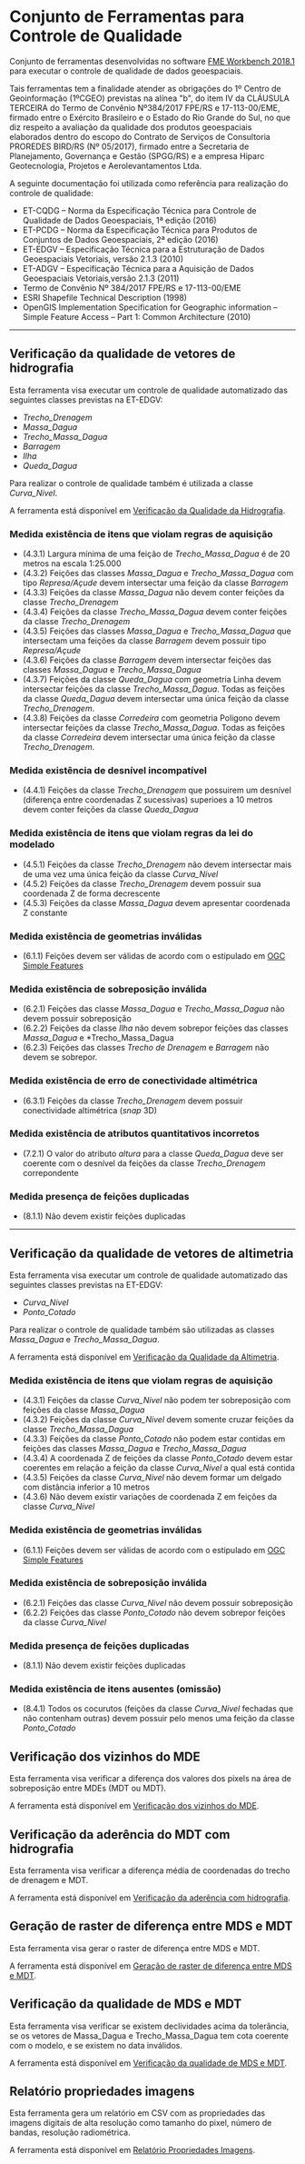 # Conjunto de Ferramentas para Controle de Qualidade
Conjunto de ferramentas desenvolvidas no software [FME Workbench 2018.1](https://www.safe.com/) para executar o controle de qualidade de dados geoespaciais.

Tais ferramentas tem a finalidade atender as obrigações do 1º Centro de Geoinformação (1ºCGEO) previstas na alínea "b", do item IV da CLÁUSULA TERCEIRA do Termo de Convênio Nº384/2017 FPE/RS e 17-113-00/EME, firmado entre o Exército Brasileiro e o Estado do Rio Grande do Sul, no que diz respeito a avaliação da qualidade dos produtos geoespaciais elaborados dentro do escopo do Contrato de Serviços de Consultoria PROREDES BIRD/RS (Nº 05/2017), firmado entre a Secretaria de Planejamento, Governança e Gestão (SPGG/RS) e a empresa Hiparc Geotecnologia, Projetos e Aerolevantamentos Ltda.

A seguinte documentação foi utilizada como referência para realização do controle de qualidade:
* ET-CQDG – Norma da Especificação Técnica para Controle de Qualidade de Dados Geoespaciais, 1ª edição (2016)
* ET-PCDG – Norma da Especificação Técnica para Produtos de Conjuntos de Dados Geoespaciais, 2ª edição (2016)
* ET-EDGV – Especificação Técnica para a Estruturação de Dados Geoespaciais Vetoriais, versão 2.1.3 (2010)
* ET-ADGV – Especificação Técnica para a Aquisição de Dados Geoespaciais Vetoriais,versão 2.1.3 (2011)
* Termo de Convênio Nº 384/2017 FPE/RS e 17-113-00/EME
* ESRI Shapefile Technical Description (1998)
* OpenGIS Implementation Specification for Geographic information – Simple Feature Access – Part 1: Common Architecture (2010)

---

## Verificação da qualidade de vetores de hidrografia
Esta ferramenta visa executar um controle de qualidade automatizado das seguintes classes previstas na ET-EDGV:
* *Trecho_Drenagem*
* *Massa_Dagua*
* *Trecho_Massa_Dagua*
* *Barragem*
* *Ilha*
* *Queda_Dagua*

Para realizar o controle de qualidade também é utilizada a classe *Curva_Nivel*.

A ferramenta está disponível em [Verificação da Qualidade da Hidrografia](https://github.com/1cgeo/controle_qualidade/blob/master/verificacao_qualidade_hidrografia.fmw).

### Medida existência de itens que violam regras de aquisição
* (4.3.1) Largura mínima de uma feição de *Trecho_Massa_Dagua* é de 20 metros na escala 1:25.000
* (4.3.2) Feições das classes *Massa_Dagua* e *Trecho_Massa_Dagua* com tipo *Represa/Açude* devem intersectar uma feição da classe *Barragem*
* (4.3.3) Feições da classe *Massa_Dagua* não devem conter feições da classe *Trecho_Drenagem*
* (4.3.4) Feições da classe *Trecho_Massa_Dagua* devem conter feições da classe *Trecho_Drenagem*
* (4.3.5) Feições das classes *Massa_Dagua* e *Trecho_Massa_Dagua* que intersectam uma feições da classe *Barragem* devem possuir tipo *Represa/Açude*
* (4.3.6) Feições da classe *Barragem* devem intersectar feições das classes *Massa_Dagua* e *Trecho_Massa_Dagua*
* (4.3.7) Feições da classe *Queda_Dagua* com geometria Linha devem intersectar feições da classe *Trecho_Massa_Dagua*. Todas as feições da classe *Queda_Dagua* devem intersectar uma única feição da classe *Trecho_Drenagem*.
* (4.3.8) Feições da classe *Corredeira* com geometria Poligono devem intersectar feições da classe *Trecho_Massa_Dagua*. Todas as feições da classe *Corredeira* devem intersectar uma única feição da classe *Trecho_Drenagem*.

### Medida existência de desnível incompatível
* (4.4.1) Feições da classe *Trecho_Drenagem* que possuirem um desnível (diferença entre coordenadas Z sucessivas) superioes a 10 metros devem conter feições da classe *Queda_Dagua*

### Medida existência de itens que violam regras da lei do modelado
* (4.5.1) Feições da classe *Trecho_Drenagem* não devem intersectar mais de uma vez uma única feição da classe *Curva_Nivel*
* (4.5.2) Feições da classe *Trecho_Drenagem* devem possuir sua coordenada Z de forma decrescente
* (4.5.3) Feições da classe *Massa_Dagua* devem apresentar coordenada Z constante

### Medida existência de geometrias inválidas
* (6.1.1) Feições devem ser válidas de acordo com o estipulado em [OGC Simple Features](http://www.opengeospatial.org/standards/sfa)

### Medida existência de sobreposição inválida
* (6.2.1) Feições das classe *Massa_Dagua* e *Trecho_Massa_Dagua* não devem possuir sobreposição
* (6.2.2) Feições da classe *Ilha* não devem sobrepor feições das classes *Massa_Dagua* e *Trecho_Massa_Dagua
* (6.2.3) Feições das classes *Trecho de Drenagem* e *Barragem* não devem se sobrepor.

### Medida existência de erro de conectividade altimétrica
* (6.3.1) Feições da classe *Trecho_Drenagem* devem possuir conectividade altimétrica (*snap* 3D)

### Medida existência de atributos quantitativos incorretos
* (7.2.1) O valor do atributo *altura* para a classe *Queda_Dagua* deve ser coerente com o desnível da feições da classe *Trecho_Drenagem* correpondente

### Medida presença de feições duplicadas
* (8.1.1) Não devem existir feições duplicadas

---

## Verificação da qualidade de vetores de altimetria

Esta ferramenta visa executar um controle de qualidade automatizado das seguintes classes previstas na ET-EDGV:
* *Curva_Nivel*
* *Ponto_Cotado*

Para realizar o controle de qualidade também são utilizadas as classes *Massa_Dagua* e *Trecho_Massa_Dagua*.

A ferramenta está disponível em [Verificação da Qualidade da Altimetria](https://github.com/1cgeo/controle_qualidade/blob/master/verificacao_qualidade_altimetria.fmw).

### Medida existência de itens que violam regras de aquisição
* (4.3.1) Feições da classe *Curva_Nivel* não podem ter sobreposição com feições da classe *Massa_Dagua*
* (4.3.2) Feições da classe *Curva_Nivel* devem somente cruzar feições da classe *Trecho_Massa_Dagua*
* (4.3.3) Feições da classe *Ponto_Cotado* não podem estar contidas em feições das classes *Massa_Dagua* e *Trecho_Massa_Dagua*
* (4.3.4) A coordenada Z de feições da classe *Ponto_Cotado* devem estar coerentes em relação a feição da classe *Curva_Nivel* a qual está contida
* (4.3.5) Feições da classe *Curva_Nivel* não devem formar um delgado com distância inferior a 10 metros
* (4.3.6) Não devem existir variações de coordenada Z em feições da classe *Curva_Nivel*

### Medida existência de geometrias inválidas
* (6.1.1) Feições devem ser válidas de acordo com o estipulado em [OGC Simple Features](http://www.opengeospatial.org/standards/sfa)

### Medida existência de sobreposição inválida
* (6.2.1) Feições das classe *Curva_Nivel* não devem possuir sobreposição
* (6.2.2) Feições das classe *Ponto_Cotado* não devem sobrepor feições da classe *Curva_Nivel*

### Medida presença de feições duplicadas
* (8.1.1) Não devem existir feições duplicadas

### Medida existência de itens ausentes (omissão)
* (8.4.1) Todos os cocurutos (feições da classe *Curva_Nivel* fechadas que não contenham outras) devem possuir pelo menos uma feição da classe *Ponto_Cotado*

## Verificação dos vizinhos do MDE
Esta ferramenta visa verificar a diferença dos valores dos pixels na área de sobreposição entre MDEs (MDT ou MDT).

A ferramenta está disponível em [Verificação dos vizinhos do MDE](https://github.com/1cgeo/controle_qualidade/blob/master/verificacao_vizinhos_mde.fmw).

## Verificação da aderência do MDT com hidrografia
Esta ferramenta visa verificar a diferença média de coordenadas do trecho de drenagem e MDT.

A ferramenta está disponível em [Verificação da aderência com hidrografia](https://github.com/1cgeo/controle_qualidade/blob/master/verificacao_aderencia_hidrografia_mdt.fmw).

## Geração de raster de diferença entre MDS e MDT
Esta ferramenta visa gerar o raster de diferença entre MDS e MDT.

A ferramenta está disponível em [Geração de raster de diferença entre MDS e MDT](https://github.com/1cgeo/controle_qualidade/blob/master/gera_diferenca_MDS_MDT.fmw).

## Verificação da qualidade de MDS e MDT
Esta ferramenta visa verificar se existem declividades acima da tolerância, se os vetores de Massa_Dagua e Trecho_Massa_Dagua tem cota coerente com o modelo, e se existem no data inválidos.

A ferramenta está disponível em [Verificação da qualidade de MDS e MDT](https://github.com/1cgeo/controle_qualidade/blob/master/verificacao_qualidade_mds_mdt.fmw).


## Relatório propriedades imagens
Esta ferramenta gera um relatório em CSV com as propriedades das imagens digitais de alta resolução como tamanho do pixel, número de bandas, resolução radiométrica.

A ferramenta está disponível em [Relatório Propriedades Imagens](https://github.com/1cgeo/controle_qualidade/blob/master/relatorio_propriedades_imagens.fmw).